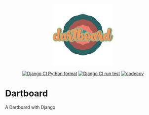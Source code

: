 <p align="center"><img src="dartboard/static/img/dartboard.svg" width=200em alt="dartboard_logo" /></p>

<div align="center">

[![Django CI Python format](https://github.com/christianwgd/dartboard/actions/workflows/pylint.yml/badge.svg)](https://github.com/christianwgd/django_dartboard/actions/workflows/pylint.yml)
[![Django CI run test](https://github.com/christianwgd/dartboard/actions/workflows/django-test.yml/badge.svg)](https://github.com/christianwgd/django_dartboard/actions/workflows/django-test.yml)
[![codecov](https://codecov.io/gh/christianwgd/dartboard/branch/main/graph/badge.svg?token=O4MWGYV52K)](https://codecov.io/gh/christianwgd/dartboard)
  
  </div>
  

# Dartboard
A Dartboard with Django
